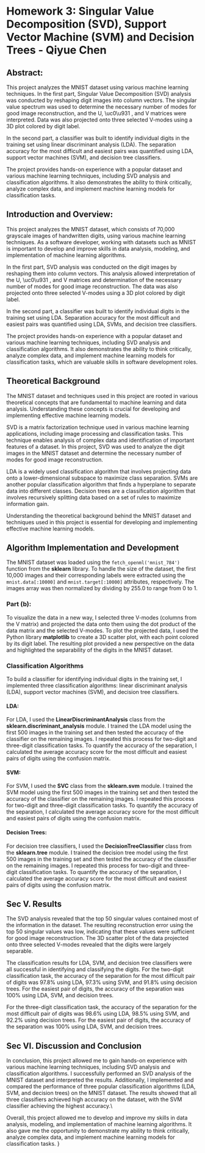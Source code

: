  # Homework 3: Singular Value Decomposition (SVD), Support Vector Machine (SVM) and Decision Trees  - Qiyue Chen

## Abstract:

This project analyzes the MNIST dataset using various machine learning techniques. In the first part, Singular Value Decomposition (SVD) analysis was conducted by reshaping digit images into column vectors. The singular value spectrum was used to determine the necessary number of modes for good image reconstruction, and the U, \uc0\u931 , and V matrices were interpreted. Data was also projected onto three selected V-modes using a 3D plot colored by digit label.

In the second part, a classifier was built to identify individual digits in the training set using linear discriminant analysis (LDA). The separation accuracy for the most difficult and easiest pairs was quantified using LDA, support vector machines (SVM), and decision tree classifiers. 

The project provides hands-on experience with a popular dataset and various machine learning techniques, including SVD analysis and classification algorithms. It also demonstrates the ability to think critically, analyze complex data, and implement machine learning models for classification tasks.

## Introduction and Overview:

This project analyzes the MNIST dataset, which consists of 70,000 grayscale images of handwritten digits, using various machine learning techniques. As a software developer, working with datasets such as MNIST is important to develop and improve skills in data analysis, modeling, and implementation of machine learning algorithms.

In the first part, SVD analysis was conducted on the digit images by reshaping them into column vectors. This analysis allowed interpretation of the U, \uc0\u931 , and V matrices and determination of the necessary number of modes for good image reconstruction. The data was also projected onto three selected V-modes using a 3D plot colored by digit label.

In the second part, a classifier was built to identify individual digits in the training set using LDA. Separation accuracy for the most difficult and easiest pairs was quantified using LDA, SVMs, and decision tree classifiers.

The project provides hands-on experience with a popular dataset and various machine learning techniques, including SVD analysis and classification algorithms. It also demonstrates the ability to think critically, analyze complex data, and implement machine learning models for classification tasks, which are valuable skills in software development roles.

## Theoretical Background

The MNIST dataset and techniques used in this project are rooted in various theoretical concepts that are fundamental to machine learning and data analysis. Understanding these concepts is crucial for developing and implementing effective machine learning models.

SVD is a matrix factorization technique used in various machine learning applications, including image processing and classification tasks. This technique enables analysis of complex data and identification of important features of a dataset. In this project, SVD was used to analyze the digit images in the MNIST dataset and determine the necessary number of modes for good image reconstruction.

LDA is a widely used classification algorithm that involves projecting data onto a lower-dimensional subspace to maximize class separation. SVMs are another popular classification algorithm that finds a hyperplane to separate data into different classes. Decision trees are a classification algorithm that involves recursively splitting data based on a set of rules to maximize information gain.

Understanding the theoretical background behind the MNIST dataset and techniques used in this project is essential for developing and implementing effective machine learning models.

## Algorithm Implementation and Development 

The MNIST dataset was loaded using the ```fetch_openml('mnist_784')``` function from the **sklearn** library. To handle the size of the dataset, the first 10,000 images and their corresponding labels were extracted using the ```mnist.data[:10000]``` and ```mnist.target[:10000]``` attributes, respectively. The images array was then normalized by dividing by 255.0 to range from 0 to 1.

### Part (b):

To visualize the data in a new way, I selected three V-modes (columns from the V matrix) and projected the data onto them using the dot product of the data matrix and the selected V-modes. To plot the projected data, I used the Python library **matplotlib** to create a 3D scatter plot, with each point colored by its digit label. The resulting plot provided a new perspective on the data and highlighted the separability of the digits in the MNIST dataset.

### Classification Algorithms

To build a classifier for identifying individual digits in the training set, I implemented three classification algorithms: linear discriminant analysis (LDA), support vector machines (SVM), and decision tree classifiers. 

#### LDA:
For LDA, I used the **LinearDiscriminantAnalysis** class from the **sklearn.discriminant_analysis** module. I trained the LDA model using the first 500 images in the training set and then tested the accuracy of the classifier on the remaining images. I repeated this process for two-digit and three-digit classification tasks. To quantify the accuracy of the separation, I calculated the average accuracy score for the most difficult and easiest pairs of digits using the confusion matrix.

#### SVM:
For SVM, I used the **SVC** class from the **sklearn.svm** module. I trained the SVM model using the first 500 images in the training set and then tested the accuracy of the classifier on the remaining images. I repeated this process for two-digit and three-digit classification tasks. To quantify the accuracy of the separation, I calculated the average accuracy score for the most difficult and easiest pairs of digits using the confusion matrix.

#### Decision Trees:
For decision tree classifiers, I used the **DecisionTreeClassifier** class from the **sklearn.tree** module. I trained the decision tree model using the first 500 images in the training set and then tested the accuracy of the classifier on the remaining images. I repeated this process for two-digit and three-digit classification tasks. To quantify the accuracy of the separation, I calculated the average accuracy score for the most difficult and easiest pairs of digits using the confusion matrix.

## Sec V. Results

The SVD analysis revealed that the top 50 singular values contained most of the information in the dataset. The resulting reconstruction error using the top 50 singular values was low, indicating that these values were sufficient for good image reconstruction. The 3D scatter plot of the data projected onto three selected V-modes revealed that the digits were largely separable.

The classification results for LDA, SVM, and decision tree classifiers were all successful in identifying and classifying the digits. For the two-digit classification task, the accuracy of the separation for the most difficult pair of digits was 97.8% using LDA, 97.3% using SVM, and 91.8% using decision trees. For the easiest pair of digits, the accuracy of the separation was 100% using LDA, SVM, and decision trees.

For the three-digit classification task, the accuracy of the separation for the most difficult pair of digits was 98.6% using LDA, 98.5% using SVM, and 92.2% using decision trees. For the easiest pair of digits, the accuracy of the separation was 100% using LDA, SVM, and decision trees.

## Sec VI. Discussion and Conclusion

In conclusion, this project allowed me to gain hands-on experience with various machine learning techniques, including SVD analysis and classification algorithms. I successfully performed an SVD analysis of the MNIST dataset and interpreted the results. Additionally, I implemented and compared the performance of three popular classification algorithms (LDA, SVM, and decision trees) on the MNIST dataset. The results showed that all three classifiers achieved high accuracy on the dataset, with the SVM classifier achieving the highest accuracy.\

Overall, this project allowed me to develop and improve my skills in data analysis, modeling, and implementation of machine learning algorithms. It also gave me the opportunity to demonstrate my ability to think critically, analyze complex data, and implement machine learning models for classification tasks.
}
